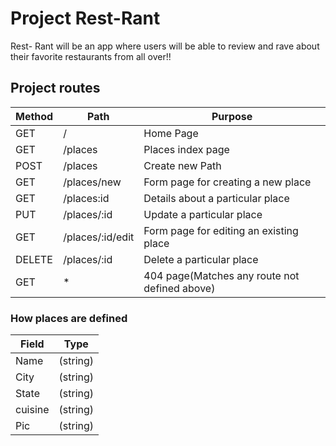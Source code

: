 # Project Rest-Rant

Rest- Rant will be an app where users will be able to review and rave about their favorite restaurants from all over!!

## Project routes

| Method  | Path | Purpose |
| ------------ | ------------- | ------------ |
| GET | / | Home Page|
| GET | /places| Places index page|
| POST | /places| Create new Path|
| GET | /places/new | Form page for creating a new place |
| GET | /places:id | Details about a particular place |
| PUT | /places/:id | Update a particular place |
| GET | /places/:id/edit | Form page for editing an existing place|
| DELETE| /places/:id | Delete a particular place |
| GET | * | 404 page(Matches any route not defined above)|


### How places are defined
|Field|Type|
|---|---|
|Name|(string)|
|City|(string)|
|State|(string)|
|cuisine|(string)|
|Pic|(string)|